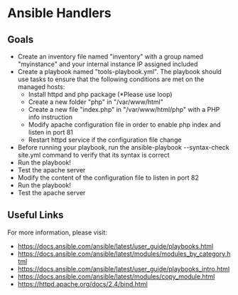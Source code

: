 # Ansible Handlers

## Goals

-   Create an inventory file named "inventory" with a group named "myinstance" and your internal instance IP assigned included
-   Create a playbook named "tools-playbook.yml". The playbook should use tasks to ensure that the following conditions are met on the managed hosts:
    -   Install httpd and php package (\*Please use loop)
    -   Create a new folder "php" in "/var/www/html"
    -   Create a new file "index.php" in "/var/www/html/php" with a PHP info instruction
    -   Modify apache configuration file in order to enable php index and listen in port 81
    -   Restart httpd service if the configuration file change
-   Before running your playbook, run the ansible-playbook --syntax-check site.yml command to verify that its syntax is correct
-   Run the playbook!
-   Test the apache server
-   Modify the content of the configuration file to listen in port 82
-   Run the playbook!
-   Test the apache server

## Useful Links

For more information, please visit:

-   https://docs.ansible.com/ansible/latest/user_guide/playbooks.html
-   https://docs.ansible.com/ansible/latest/modules/modules_by_category.html
-   https://docs.ansible.com/ansible/latest/user_guide/playbooks_intro.html
-   https://docs.ansible.com/ansible/latest/modules/copy_module.html
-   https://httpd.apache.org/docs/2.4/bind.html
